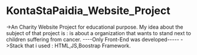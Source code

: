 # KontaStaPaidia_Website_Project
->An Charity Website Project  for educational purpose.
       My idea about the subject of that project is : is about a organization that wants to stand next to children suffering from cancer.
----Only Front-End was developed-----
  ->Stack that i used : HTML,JS,Boostrap Framework.
